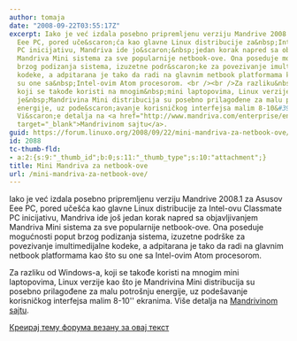 ```yaml
---
author: tomaja
date: "2008-09-22T03:55:17Z"
excerpt: Iako je već izdala posebno pripremljenu verziju Mandrive 2008.1 za Asusov
  Eee PC, pored uče&scaron;ća kao glavne Linux distribucije za&nbsp;Intel-ovu Classmate
  PC inicijativu, Mandriva ide jo&scaron;&nbsp;jedan korak napred sa objavljivanjem
  Mandriva Mini sistema za sve popularnije netbook-ove. Ona poseduje mogućnosti poput
  brzog podizanja sistema, izuzetne podr&scaron;ke za povezivanje imultimedijalne
  kodeke, a adpitarana je tako da radi na glavnim netbook platformama kao &scaron;to
  su one sa&nbsp;Intel-ovim Atom procesorom. <br /><br />Za razliku&nbsp;od Windows-a,
  koji se takođe koristi na mnogim&nbsp;mini laptopovima, Linux verzije&nbsp;kao &scaron;to
  je&nbsp;Mandrivina Mini distribucija su posebno prilagođene za malu potro&scaron;nju
  energije, uz pode&scaron;avanje korisničkog interfejsa malim 8-10&#39;&#39; ekranima.
  Vi&scaron;e detalja na <a href="http://www.mandriva.com/enterprise/en/company/press/mandriva-announces-a-new-solution-for-netbooks-mandriva-mini"
  target="_blank">Mandrivinom sajtu</a>.
guid: https://forum.linuxo.org/2008/09/22/mini-mandriva-za-netbook-ove/
id: 2088
tc-thumb-fld:
- a:2:{s:9:"_thumb_id";b:0;s:11:"_thumb_type";s:10:"attachment";}
title: Mini Mandriva za netbook-ove
url: /mini-mandriva-za-netbook-ove/
---
```

Iako je već izdala posebno pripremljenu verziju Mandrive 2008.1 za Asusov Eee PC, pored uče&scaron;ća kao glavne Linux distribucije za&nbsp;Intel-ovu Classmate PC inicijativu, Mandriva ide jo&scaron;&nbsp;jedan korak napred sa objavljivanjem Mandriva Mini sistema za sve popularnije netbook-ove. Ona poseduje mogućnosti poput brzog podizanja sistema, izuzetne podr&scaron;ke za povezivanje imultimedijalne kodeke, a adpitarana je tako da radi na glavnim netbook platformama kao &scaron;to su one sa&nbsp;Intel-ovim Atom procesorom. 

Za razliku&nbsp;od Windows-a, koji se takođe koristi na mnogim&nbsp;mini laptopovima, Linux verzije&nbsp;kao &scaron;to je&nbsp;Mandrivina Mini distribucija su posebno prilagođene za malu potro&scaron;nju energije, uz pode&scaron;avanje korisničkog interfejsa malim 8-10'' ekranima. Vi&scaron;e detalja na <a href="http://www.mandriva.com/enterprise/en/company/press/mandriva-announces-a-new-solution-for-netbooks-mandriva-mini" target="_blank">Mandrivinom sajtu</a>.<!--break-->

[Креирај тему форума везану за овај текст](https://linuxo.org/nova-tema-na-forumu/?se_pid=2088)
